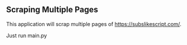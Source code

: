 ## Scraping Multiple Pages

This application will scrap multiple pages of https://subslikescript.com/.

Just run main.py